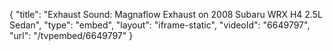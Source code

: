 {
    "title": "Exhaust Sound: Magnaflow Exhaust on 2008 Subaru WRX H4 2.5L Sedan",
    "type": "embed",
    "layout": "iframe-static",
    "videoId": "6649797",
    "url": "\/tvpembed\/6649797"
}
